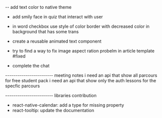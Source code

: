 -- add text color to native theme

- add smily face in quiz that interact with user

- in word checkbox use style of color border with decreased color in background that has some trans
- create a reusable animated text component

- try to find a way to fix image aspect ration probelm in article template #fixed

- complete the chat

------------------------ meeting notes
i need an api that show all parcours for free student pack
i need an api that show only the auth lessons for the specfic parcours

------------------------ libraries contribution

- react-native-calendar: add a type for missing property
- react-tooltip: update the documentation
